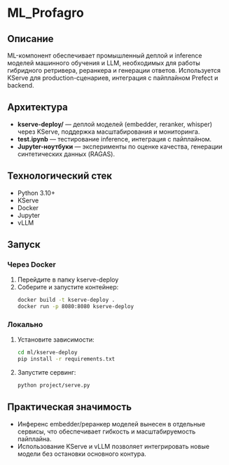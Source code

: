 # ML_Profagro

## Описание

ML-компонент обеспечивает промышленный деплой и inference моделей машинного обучения и LLM, необходимых для работы гибридного ретривера, реранкера и генерации ответов. Используется KServe для production-сценариев, интеграция с пайплайном Prefect и backend.

## Архитектура

- **kserve-deploy/** — деплой моделей (embedder, reranker, whisper) через KServe, поддержка масштабирования и мониторинга.
- **test.ipynb** — тестирование inference, интеграция с пайплайном.
- **Jupyter-ноутбуки** — эксперименты по оценке качества, генерации синтетических данных (RAGAS).

## Технологический стек

- Python 3.10+
- KServe
- Docker
- Jupyter
- vLLM

## Запуск

### Через Docker
1. Перейдите в папку kserve-deploy
2. Соберите и запустите контейнер:
   ```bash
   docker build -t kserve-deploy .
   docker run -p 8080:8080 kserve-deploy
   ```

### Локально
1. Установите зависимости:
   ```bash
   cd ml/kserve-deploy
   pip install -r requirements.txt
   ```
2. Запустите сервинг:
   ```bash
   python project/serve.py
   ```

## Практическая значимость
- Инференс embedder/реранкер моделей вынесен в отдельные сервисы, что обеспечивает гибкость и масштабируемость пайплайна.
- Использование KServe и vLLM позволяет интегрировать новые модели без остановки основного контура.